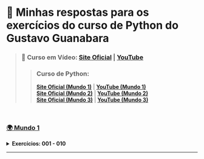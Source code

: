 # 🐍 Minhas respostas para os exercícios do curso de Python do Gustavo Guanabara

> ### 📘 Curso em Vídeo: [Site Oficial](https://www.cursoemvideo.com/) | [YouTube](https://youtube.com/channel/UCrWvhVmt0Qac3HgsjQK62FQ?si=xqRIhiYg0EZnGnbP)
>> ### Curso de Python:  
>> [**Site Oficial (Mundo 1)**](https://www.cursoemvideo.com/curso/python-3-mundo-1/) | [**YouTube (Mundo 1)**](https://youtube.com/playlist?list=PLHz_AreHm4dlKP6QQCekuIPky1CiwmdI6&si=b896Bdh7K_yvMRPT)   
>> [**Site Oficial (Mundo 2)**](https://www.cursoemvideo.com/curso/python-3-mundo-2/) | [**YouTube (Mundo 2)**](https://youtube.com/playlist?list=PLHz_AreHm4dk_nZHmxxf_J0WRAqy5Czye&si=0Xal-Rd6GPnY7kpu)  
>> [**Site Oficial (Mundo 3)**](https://www.cursoemvideo.com/curso/python-3-mundo-3/) | [**YouTube (Mundo 3)**](https://youtube.com/playlist?list=PLHz_AreHm4dksnH2jVTIVNviIMBVYyFnH&si=Z95g3aU08iGc9ZNg)  

<br>

### [🌍 Mundo 1](https://github.com/ThiagoHenriqueRm/Exerc-cios-de-Python-do-Guanabara-/tree/main/Mundo1)
<details>
  
  **<summary>Exercícios: 001 - 010</summary>**

  Aula 1 - 5 : Primeiros comandos em Python ( Ex: 001 - 002 )
  -
  
  > ---
  
  > ## [Ex001: Olá, Mundo! ](https://github.com/ThiagoHenriqueRm/Exerc-cios-de-Python-do-Guanabara-/blob/main/Mundo1/Ex001.py)
  > **Enunciado do exercício :**  
  > - Faça um programa que **escrava "Olá, Mundo!" na tala.**
  
  > ---
  
  > ## [Ex002: Saudação com o Nome do Usuário ](https://github.com/ThiagoHenriqueRm/Exerc-cios-de-Python-do-Guanabara-/blob/main/Mundo1/Ex002.py)
  > **Enunciado do exercício :**  
  > - Faça um programa que leia o **nome** de uma pessoa e **mostre uma mensagem de boas-vindas**.

  > ---

  <br>

  Aula 6 : Tipos Primitivos e Saída de Dados ( Ex: 003 - 004 )
  -
  
  > ---

  > ## [Ex003: Somando dois Numeros ](https://github.com/ThiagoHenriqueRm/Exerc-cios-de-Python-do-Guanabara-/blob/main/Mundo1/Ex003.py)
  > **Enunciado do exercício :**  
  > - Crie um programa que leia **dois númeors** e mostre a **soma entre eles**.
  
  > ---
  
  > ## [Ex004: Analisando o Tipo e Informações de um Dado ](https://github.com/ThiagoHenriqueRm/Exerc-cios-de-Python-do-Guanabara-/blob/main/Mundo1/Ex004.py)
  > **Enunciado do exercício :**  
  > - Feça um programa que **leia algo** pelo teclado **e mostre** na tela o seu **tipo primitivo** e **todas as finformações possieis** sobra ela.

  > ---

  <br>
  
  Aula 7 : Operadores Aritméticos ( Ex: 005 - 010 )
  -
  > ---
  
  > ## [Ex005: Sucessor e Antecessor de um Número ](https://github.com/ThiagoHenriqueRm/Exerc-cios-de-Python-do-Guanabara-/blob/main/Mundo1/Ex005.py)
  > **Enunciado do exercício :**  
  > - Faça um programa que **leia um número** inteiro **e mostr**e na tela o seu **sucessor** e seu **antecessor**.
  
  > ---
  
  > ## [Ex006: Dobro, Triplo e Raiz Quadrada ](https://github.com/ThiagoHenriqueRm/Exerc-cios-de-Python-do-Guanabara-/blob/main/Mundo1/Ex006.py)
  > **Enunciado do exercício :**  
  > - Crie um algoritmo que leia um número e mostre o seu **Dobro**, **Triplo** e a **Raiz Quadrada**.
  
  > ---
  
  > ## [Ex007: Média de Duas Notas ](https://github.com/ThiagoHenriqueRm/Exerc-cios-de-Python-do-Guanabara-/blob/main/Mundo1/Ex007.py)
  > **Enunciado do exercício :**  
  > - Desenvolva um programa que **leia as duas notas** de um aluno, calcule e **mostre a sua média**.

  > ---

  > ## [Ex008: Conversor de Medidas ](https://github.com/ThiagoHenriqueRm/Exerc-cios-de-Python-do-Guanabara-/blob/main/Mundo1/Ex008.py)
  > **Enunciado do exercício :**  
  > - Escreva um programa que **leia um valor em metros** e o exiba **convertido em**: **km**, **hm**, **dam**, **m**, **dm**, **cm** e **mm**.

  > ---

  > ## [Ex009: Tabuada ](https://github.com/ThiagoHenriqueRm/Exerc-cios-de-Python-do-Guanabara-/blob/main/Mundo1/Ex009.py)
  > **Enunciado do exercício :**  
  > - Faça um programa que leia um número Inteiro qualquer e mostre na tela a sua tabuada.

  > ---

  > ## [Ex010: Conversor de Moedas ](https://github.com/ThiagoHenriqueRm/Exerc-cios-de-Python-do-Guanabara-/blob/main/Mundo1/Ex010.py)
  > **Enunciado do exercício :**  
  > - Crie um programa que leia quanto dinheiro uma pessoa tem na carteira e mostre quantos dólares ela pode comprar.

  > ---

</details>

---
